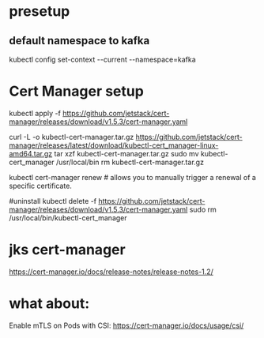 # presetup

## default namespace to kafka

kubectl config set-context --current --namespace=kafka




# Cert Manager setup

kubectl apply -f https://github.com/jetstack/cert-manager/releases/download/v1.5.3/cert-manager.yaml

curl -L -o kubectl-cert-manager.tar.gz https://github.com/jetstack/cert-manager/releases/latest/download/kubectl-cert_manager-linux-amd64.tar.gz
tar xzf kubectl-cert-manager.tar.gz
sudo mv kubectl-cert_manager /usr/local/bin
rm kubectl-cert-manager.tar.gz


kubectl cert-manager renew # allows you to manually trigger a renewal of a specific certificate.

#uninstall
kubectl delete -f https://github.com/jetstack/cert-manager/releases/download/v1.5.3/cert-manager.yaml
sudo rm  /usr/local/bin/kubectl-cert_manager



# jks cert-manager
https://cert-manager.io/docs/release-notes/release-notes-1.2/


# what about:
Enable mTLS on Pods with CSI: https://cert-manager.io/docs/usage/csi/